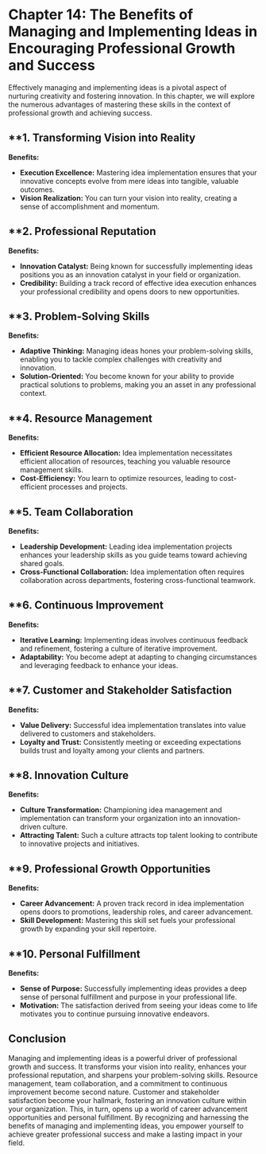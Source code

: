 Chapter 14: The Benefits of Managing and Implementing Ideas in Encouraging Professional Growth and Success
==========================================================================================================

Effectively managing and implementing ideas is a pivotal aspect of nurturing creativity and fostering innovation. In this chapter, we will explore the numerous advantages of mastering these skills in the context of professional growth and achieving success.

\*\*1. **Transforming Vision into Reality**
-------------------------------------------

**Benefits:**

* **Execution Excellence:** Mastering idea implementation ensures that your innovative concepts evolve from mere ideas into tangible, valuable outcomes.
* **Vision Realization:** You can turn your vision into reality, creating a sense of accomplishment and momentum.

\*\*2. **Professional Reputation**
----------------------------------

**Benefits:**

* **Innovation Catalyst:** Being known for successfully implementing ideas positions you as an innovation catalyst in your field or organization.
* **Credibility:** Building a track record of effective idea execution enhances your professional credibility and opens doors to new opportunities.

\*\*3. **Problem-Solving Skills**
---------------------------------

**Benefits:**

* **Adaptive Thinking:** Managing ideas hones your problem-solving skills, enabling you to tackle complex challenges with creativity and innovation.
* **Solution-Oriented:** You become known for your ability to provide practical solutions to problems, making you an asset in any professional context.

\*\*4. **Resource Management**
------------------------------

**Benefits:**

* **Efficient Resource Allocation:** Idea implementation necessitates efficient allocation of resources, teaching you valuable resource management skills.
* **Cost-Efficiency:** You learn to optimize resources, leading to cost-efficient processes and projects.

\*\*5. **Team Collaboration**
-----------------------------

**Benefits:**

* **Leadership Development:** Leading idea implementation projects enhances your leadership skills as you guide teams toward achieving shared goals.
* **Cross-Functional Collaboration:** Idea implementation often requires collaboration across departments, fostering cross-functional teamwork.

\*\*6. **Continuous Improvement**
---------------------------------

**Benefits:**

* **Iterative Learning:** Implementing ideas involves continuous feedback and refinement, fostering a culture of iterative improvement.
* **Adaptability:** You become adept at adapting to changing circumstances and leveraging feedback to enhance your ideas.

\*\*7. **Customer and Stakeholder Satisfaction**
------------------------------------------------

**Benefits:**

* **Value Delivery:** Successful idea implementation translates into value delivered to customers and stakeholders.
* **Loyalty and Trust:** Consistently meeting or exceeding expectations builds trust and loyalty among your clients and partners.

\*\*8. **Innovation Culture**
-----------------------------

**Benefits:**

* **Culture Transformation:** Championing idea management and implementation can transform your organization into an innovation-driven culture.
* **Attracting Talent:** Such a culture attracts top talent looking to contribute to innovative projects and initiatives.

\*\*9. **Professional Growth Opportunities**
--------------------------------------------

**Benefits:**

* **Career Advancement:** A proven track record in idea implementation opens doors to promotions, leadership roles, and career advancement.
* **Skill Development:** Mastering this skill set fuels your professional growth by expanding your skill repertoire.

\*\*10. **Personal Fulfillment**
--------------------------------

**Benefits:**

* **Sense of Purpose:** Successfully implementing ideas provides a deep sense of personal fulfillment and purpose in your professional life.
* **Motivation:** The satisfaction derived from seeing your ideas come to life motivates you to continue pursuing innovative endeavors.

**Conclusion**
--------------

Managing and implementing ideas is a powerful driver of professional growth and success. It transforms your vision into reality, enhances your professional reputation, and sharpens your problem-solving skills. Resource management, team collaboration, and a commitment to continuous improvement become second nature. Customer and stakeholder satisfaction become your hallmark, fostering an innovation culture within your organization. This, in turn, opens up a world of career advancement opportunities and personal fulfillment. By recognizing and harnessing the benefits of managing and implementing ideas, you empower yourself to achieve greater professional success and make a lasting impact in your field.
